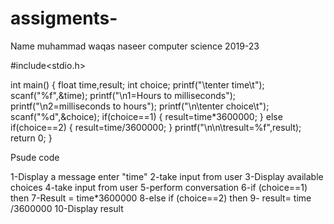 # assigments-
Name muhammad waqas naseer computer science 2019-23



#include<stdio.h>

int main()
{
 float time,result;
int choice;
printf("\tenter time\t");
scanf("%f",&time);
printf("\n1=Hours to milliseconds");
printf("\n2=milliseconds to hours");
printf("\n\tenter choice\t");
scanf("%d",&choice);
if(choice==1)
{
result=time*3600000;
}
else if(choice==2)
{
result=time/3600000;
}
printf("\n\n\tresult=%f",result);
return 0;
}

Psude code 

1-Display a message enter "time"
2-take input from user 
3-Display available choices 
4-take input from user
5-perform conversation 
6-if (choice==1) then 
7-Result = time*3600000
8-else if (choice==2) then 
9- result= time /3600000
10-Display result 
